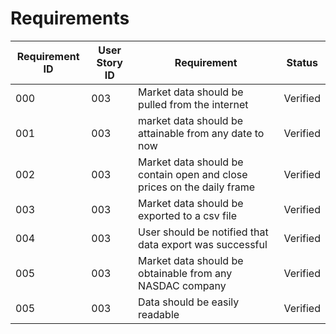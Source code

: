 # Requirements

| Requirement ID | User Story ID | Requirement | Status |
|----------------|---------------|-------------|--------|
|            000 |           003 | Market data should be pulled from the internet | Verified |
|            001 |           003 | market data should be attainable from any date to now | Verified |
|            002 |           003 | Market data should be contain open and close prices on the daily frame| Verified |
|            003 |           003 | Market data should be exported to a csv file | Verified |
|            004 |           003 | User should be notified that data export was successful | Verified |
|            005 |           003 | Market data should be obtainable from any NASDAC company | Verified |
|            005 |           003 | Data should be easily readable | Verified |
